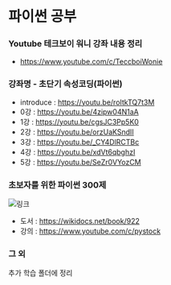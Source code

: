 # 파이썬 공부


### Youtube 테크보이 워니 강좌 내용 정리
- https://www.youtube.com/c/TeccboiWonie


### 강좌명 - 초단기 속성코딩(파이썬)
- introduce : https://youtu.be/roItkTQ7t3M
- 0강 : https://youtu.be/4zipw04N1aA
- 1강 : https://youtu.be/cgsJC3Pp5K0
- 2강 : https://youtu.be/orzUaKSndII
- 3강 : https://youtu.be/_CY4DlRCTBc
- 4강 : https://youtu.be/xdVt6qbghzI
- 5강 : https://youtu.be/SeZr0VYozCM


### 초보자를 위한 파이썬 300제

![링크](https://wikidocs.net/images//book/python300_zoR1Cof.PNG)
- 도서 : https://wikidocs.net/book/922
- 강의 : https://www.youtube.com/c/pystock


### 그 외
추가 학습 폴더에 정리